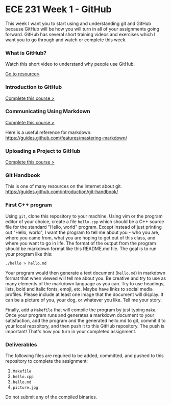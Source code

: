 # ECE 231 Week 1 - GitHub

This week I want you to start using and understanding git and GitHub because GitHub will
be how you will turn in all of your assignments going forward. GitHub has several short
training videos and exercises which I want you to go through and watch or complete this week.


### What is GitHub?

Watch this short video to understand why people use GitHub.

[Go to resource>](https://youtu.be/w3jLJU7DT5E)


### Introduction to GitHub

[Complete this course >](https://lab.github.com/githubtraining/introduction-to-github)


### Communicating Using Markdown

[Complete this course >](https://lab.github.com/githubtraining/communicating-using-markdown)

Here is a useful reference for markdown.
https://guides.github.com/features/mastering-markdown/


### Uploading a Project to GitHub

[Complete this course >](https://lab.github.com/githubtraining/uploading-your-project-to-github)


### Git Handbook

This is one of many resources on the internet about git.
https://guides.github.com/introduction/git-handbook/


### First C++ program

Using `git`, clone this repository to your machine. Using vim or the program editor of your choice, create
a file `hello.cpp` which should be a C++ source file for the standard "Hello, world" program. Except instead
of just printing out "Hello, world", I want the program to tell me about you - who you are, where you came
from, what you are hoping to get out of this class, and where you want to go in life. The format of the
output from the program should be markdown format like this README.md file. The goal is to run your program
like this:

    ./hello > hello.md
  
Your program would then generate a text document (`hello.md`) in markdown format that when viewed will tell me
about you. Be creative and try to use as many elements of the markdown language as you can. Try to use
headings, lists, bold and italic fonts, emoji, etc. Maybe have links to social media profiles. Please include
at least one image that the document will display. It can be a picture of you, your dog, or whatever you like.
Tell me your story.

Finally, add a `Makefile` that will compile the program by just typing `make`. Once your program runs and
generates a markdown document to your satisfaction, add the program and the generated hello.md to git, commit
it to your local repsoitory, and then push it to this GitHub repository. The push is important! That's how you
turn in your completed assignment.

### Deliverables

The following files are required to be added, committed, and pushed to this repository to complete the
assignment:

  1. `Makefile`
  1. `hello.cpp`
  1. `hello.md`
  1. `picture.jpg`

Do not submit any of the compiled binaries.

